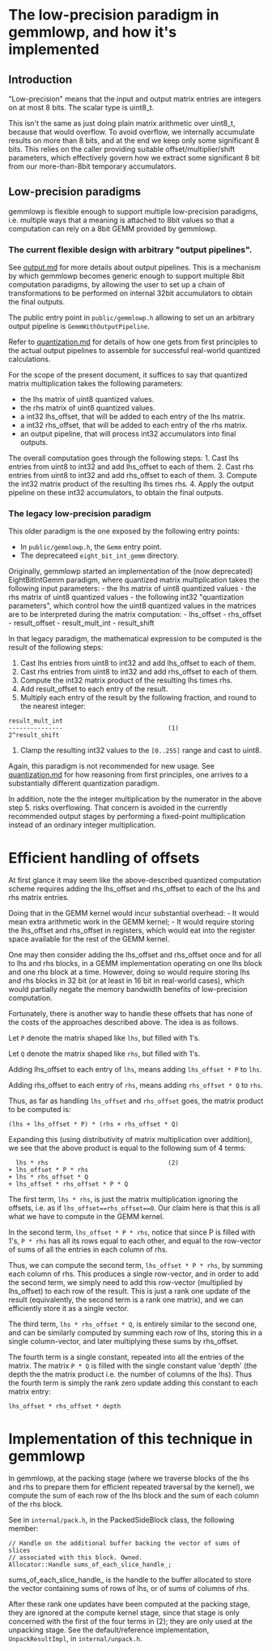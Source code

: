 # The low-precision paradigm in gemmlowp, and how it's implemented

## Introduction

"Low-precision" means that the input and output matrix entries are integers on
at most 8 bits. The scalar type is uint8_t.

This isn't the same as just doing plain matrix arithmetic over uint8_t, because
that would overflow. To avoid overflow, we internally accumulate results on more
than 8 bits, and at the end we keep only some significant 8 bits. This relies on
the caller providing suitable offset/multiplier/shift parameters, which
effectively govern how we extract some significant 8 bit from our more-than-8bit
temporary accumulators.

## Low-precision paradigms

gemmlowp is flexible enough to support multiple low-precision paradigms, i.e.
multiple ways that a meaning is attached to 8bit values so that a computation
can rely on a 8bit GEMM provided by gemmlowp.

### The current flexible design with arbitrary "output pipelines".

See [output.md](output.md) for more details about output pipelines. This is a
mechanism by which gemmlowp becomes generic enough to support multiple 8bit
computation paradigms, by allowing the user to set up a chain of transformations
to be performed on internal 32bit accumulators to obtain the final outputs.

The public entry point in `public/gemmlowp.h` allowing to set un an arbitrary
output pipeline is `GemmWithOutputPipeline`.

Refer to [quantization.md](quantization.md) for details of how one gets from
first principles to the actual output pipelines to assemble for successful
real-world quantized calculations.

For the scope of the present document, it suffices to say that quantized matrix
multiplication takes the following parameters:

-   the lhs matrix of uint8 quantized values.
-   the rhs matrix of uint8 quantized values.
-   a int32 lhs_offset, that will be added to each entry of the lhs matrix.
-   a int32 rhs_offset, that will be added to each entry of the rhs matrix.
-   an output pipeline, that will process int32 accumulators into final outputs.

The overall computation goes through the following steps: 1. Cast lhs entries
from uint8 to int32 and add lhs_offset to each of them. 2. Cast rhs entries from
uint8 to int32 and add rhs_offset to each of them. 3. Compute the int32 matrix
product of the resulting lhs times rhs. 4. Apply the output pipeline on these
int32 accumulators, to obtain the final outputs.

### The legacy low-precision paradigm

This older paradigm is the one exposed by the following entry points:

*   In `public/gemmlowp.h`, the `Gemm` entry point.
*   The deprecateed `eight_bit_int_gemm` directory.

Originally, gemmlowp started an implementation of the (now deprecated)
EightBitIntGemm paradigm, where quantized matrix multiplication takes the
following input parameters: - the lhs matrix of uint8 quantized values - the rhs
matrix of uint8 quantized values - the following int32 "quantization
parameters", which control how the uint8 quantized values in the matrices are to
be interpreted during the matrix computation: - lhs_offset - rhs_offset -
result_offset - result_mult_int - result_shift

In that legacy paradigm, the mathematical expression to be computed is the
result of the following steps:

1.  Cast lhs entries from uint8 to int32 and add lhs_offset to each of them.
2.  Cast rhs entries from uint8 to int32 and add rhs_offset to each of them.
3.  Compute the int32 matrix product of the resulting lhs times rhs.
4.  Add result_offset to each entry of the result.
5.  Multiply each entry of the result by the following fraction, and round to
    the nearest integer:

```
result_mult_int
---------------                             (1)
2^result_shift
```

1.  Clamp the resulting int32 values to the `[0..255]` range and cast to uint8.

Again, this paradigm is not recommended for new usage. See
[quantization.md](quantization.md) for how reasoning from first principles, one
arrives to a substantially different quantization paradigm.

In addition, note the the integer multiplication by the numerator in the above
step 5. risks overflowing. That concern is avoided in the currently recommended
output stages by performing a fixed-point multiplication instead of an ordinary
integer multiplication.

# Efficient handling of offsets

At first glance it may seem like the above-described quantized computation
scheme requires adding the lhs_offset and rhs_offset to each of the lhs and rhs
matrix entries.

Doing that in the GEMM kernel would incur substantial overhead: - It would mean
extra arithmetic work in the GEMM kernel; - It would require storing the
lhs_offset and rhs_offset in registers, which would eat into the register space
available for the rest of the GEMM kernel.

One may then consider adding the lhs_offset and rhs_offset once and for all to
lhs and rhs blocks, in a GEMM implementation operating on one lhs block and one
rhs block at a time. However, doing so would require storing lhs and rhs blocks
in 32 bit (or at least in 16 bit in real-world cases), which would partially
negate the memory bandwidth benefits of low-precision computation.

Fortunately, there is another way to handle these offsets that has none of the
costs of the approaches described above. The idea is as follows.

Let `P` denote the matrix shaped like `lhs`, but filled with 1's.

Let `Q` denote the matrix shaped like `rhs`, but filled with 1's.

Adding lhs_offset to each entry of `lhs`, means adding `lhs_offset * P` to
`lhs`.

Adding rhs_offset to each entry of `rhs`, means adding `rhs_offset * Q` to
`rhs`.

Thus, as far as handling `lhs_offset` and `rhs_offset` goes, the matrix product
to be computed is:

```
(lhs + lhs_offset * P) * (rhs + rhs_offset * Q)
```

Expanding this (using distributivity of matrix multiplication over addition), we
see that the above product is equal to the following sum of 4 terms:

```
  lhs * rhs                                 (2)
+ lhs_offset * P * rhs
+ lhs * rhs_offset * Q
+ lhs_offset * rhs_offset * P * Q
```

The first term, `lhs * rhs`, is just the matrix multiplication ignoring the
offsets, i.e. as if `lhs_offset==rhs_offset==0`. Our claim here is that this is
all what we have to compute in the GEMM kernel.

In the second term, `lhs_offset * P * rhs`, notice that since P is filled with
1's, `P * rhs` has all its rows equal to each other, and equal to the row-vector
of sums of all the entries in each column of rhs.

Thus, we can compute the second term, `lhs_offset * P * rhs`, by summing each
column of rhs. This produces a single row-vector, and in order to add the second
term, we simply need to add this row-vector (multiplied by lhs_offset) to each
row of the result. This is just a rank one update of the result (equivalently,
the second term is a rank one matrix), and we can efficiently store it as a
single vector.

The third term, `lhs * rhs_offset * Q`, is entirely similar to the second one,
and can be similarly computed by summing each row of lhs, storing this in a
single column-vector, and later multiplying these sums by rhs_offset.

The fourth term is a single constant, repeated into all the entries of the
matrix. The matrix `P * Q` is filled with the single constant value 'depth' (the
depth the the matrix product i.e. the number of columns of the lhs). Thus the
fourth term is simply the rank zero update adding this constant to each matrix
entry:

```
lhs_offset * rhs_offset * depth
```

# Implementation of this technique in gemmlowp

In gemmlowp, at the packing stage (where we traverse blocks of the lhs and rhs
to prepare them for efficient repeated traversal by the kernel), we compute the
sum of each row of the lhs block and the sum of each column of the rhs block.

See in `internal/pack.h`, in the PackedSideBlock class, the following member:

```
// Handle on the additional buffer backing the vector of sums of slices
// associated with this block. Owned.
Allocator::Handle sums_of_each_slice_handle_;
```

sums_of_each_slice_handle_ is the handle to the buffer allocated to store the
vector containing sums of rows of lhs, or of sums of columns of rhs.

After these rank one updates have been computed at the packing stage, they are
ignored at the compute kernel stage, since that stage is only concerned with the
first of the four terms in (2); they are only used at the unpacking stage. See
the default/reference implementation, `UnpackResultImpl`, in
`internal/unpack.h`.
